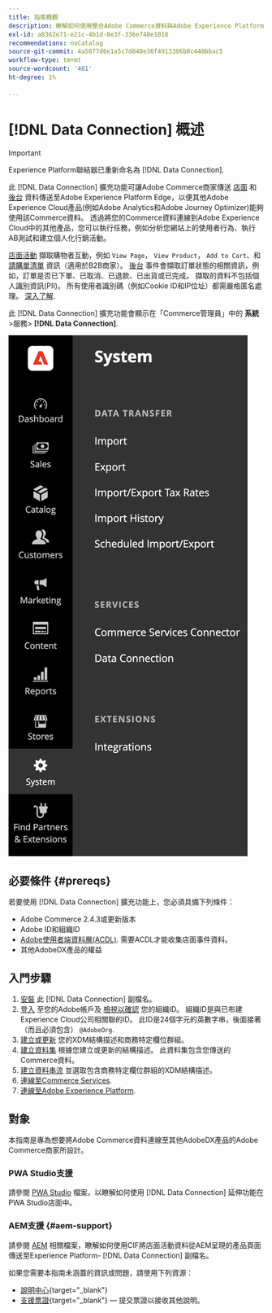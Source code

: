 ```yaml
---
title: 指南概觀
description: 瞭解如何使用整合Adobe Commerce資料與Adobe Experience Platform [!DNL Data Connection] 副檔名。
exl-id: a8362e71-e21c-4b1d-8e3f-336e748e1018
recommendations: noCatalog
source-git-commit: 4a5877d6e1a5c7d840e36f4913306b0c440bbac5
workflow-type: tm+mt
source-wordcount: '481'
ht-degree: 1%

---
```


# [!DNL Data Connection] 概述

>[!IMPORTANT]
>
>Experience Platform聯結器已重新命名為 [!DNL Data Connection].

此 [!DNL Data Connection] 擴充功能可讓Adobe Commerce商家傳送 [店面](events.md#storefront-events) 和 [後台](events.md#back-office-events) 資料傳送至Adobe Experience Platform Edge，以便其他Adobe Experience Cloud產品(例如Adobe Analytics和Adobe Journey Optimizer)能夠使用該Commerce資料。 透過將您的Commerce資料連線到Adobe Experience Cloud中的其他產品，您可以執行任務，例如分析您網站上的使用者行為、執行AB測試和建立個人化行銷活動。

[店面活動](events.md#storefront-events) 擷取購物者互動，例如 `View Page`， `View Product`， `Add to Cart`、和 [請購單清單](events.md#b2b-events) 資訊（適用於B2B商家）。 [後台](events.md#back-office-events) 事件會擷取訂單狀態的相關資訊，例如，訂單是否已下單、已取消、已退款、已出貨或已完成。 擷取的資料不包括個人識別資訊(PII)。 所有使用者識別碼（例如Cookie ID和IP位址）都需嚴格匿名處理。 [深入了解](https://www.adobe.com/privacy/experience-cloud.html).

此 [!DNL Data Connection] 擴充功能會顯示在「Commerce管理員」中的 **系統** >服務> **[!DNL Data Connection]**.

![[!DNL Data Connection] 擴充功能管理員檢視](assets/epc-adminui.png)

## 必要條件 {#prereqs}

若要使用 [!DNL Data Connection] 擴充功能上，您必須具備下列條件：

- Adobe Commerce 2.4.3或更新版本
- Adobe ID和組織ID
- [Adobe使用者端資料層(ACDL)](https://experienceleague.adobe.com/docs/experience-platform/tags/extensions/client/client-data-layer/overview.html). 需要ACDL才能收集店面事件資料。
- 其他AdobeDX產品的權益

## 入門步驟

1. [安裝](install.md) 此 [!DNL Data Connection] 副檔名。
1. [登入](https://helpx.adobe.com/manage-account/using/access-adobe-id-account.html) 至您的Adobe帳戶及 [檢視以確認](https://experienceleague.adobe.com/docs/core-services/interface/administration/organizations.html#concept_EA8AEE5B02CF46ACBDAD6A8508646255) 您的組織ID。 組織ID是與已布建Experience Cloud公司相關聯的ID。 此ID是24個字元的英數字串，後面接著（而且必須包含） `@AdobeOrg`.
1. [建立或更新](update-xdm.md) 您的XDM結構描述和商務特定欄位群組。
1. [建立資料集](https://experienceleague.adobe.com/docs/platform-learn/implement-mobile-sdk/experience-cloud/platform.html#create-a-dataset) 根據您建立或更新的結構描述。 此資料集包含您傳送的Commerce資料。
1. [建立資料串流](https://experienceleague.adobe.com/docs/experience-platform/datastreams/overview.html) 並選取包含商務特定欄位群組的XDM結構描述。
1. [連線至Commerce Services](../landing/saas.md).
1. [連線至Adobe Experience Platform](connect-data.md).

## 對象

本指南是專為想要將Adobe Commerce資料連線至其他AdobeDX產品的Adobe Commerce商家所設計。

### PWA Studio支援

請參閱 [PWA Studio](https://developer.adobe.com/commerce/pwa-studio/integrations/adobe-commerce/aep/) 檔案，以瞭解如何使用 [!DNL Data Connection] 延伸功能在PWA Studio店面中。

### AEM支援 {#aem-support}

請參閱 [AEM](https://experienceleague.adobe.com/docs/experience-manager-cloud-service/content/content-and-commerce/integrations/aep.html) 相關檔案，瞭解如何使用CIF將店面活動資料從AEM呈現的產品頁面傳送至Experience Platform- [!DNL Data Connection] 副檔名。

如果您需要本指南未涵蓋的資訊或問題，請使用下列資源：

- [說明中心](https://experienceleague.adobe.com/docs/commerce-knowledge-base/kb/overview.html){target="_blank"}
- [支援票證](https://experienceleague.adobe.com/docs/commerce-knowledge-base/kb/help-center-guide/magento-help-center-user-guide.html#submit-ticket){target="_blank"} — 提交票證以接收其他說明。
